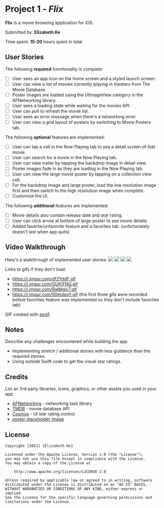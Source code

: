 # Project 1 - *Flix*

**Flix** is a movie browsing application for iOS.

Submitted by: **Elizabeth Ke**

Time spent: **15-20** hours spent in total

## User Stories

The following **required** functionality is complete:

* [ ] User sees an app icon on the home screen and a styled launch screen.
* [ ] User can view a list of movies currently playing in theaters from The Movie Database.
* [ ] Poster images are loaded using the UIImageView category in the AFNetworking library.
* [ ] User sees a loading state while waiting for the movies API.
* [ ] User can pull to refresh the movie list.
* [ ] User sees an error message when there's a networking error.
* [ ] User can view a grid layout of posters by switching to Movie Posters tab.

The following **optional** features are implemented:

* [ ] User can tap a cell in the Now Playing tab to see a detail screen of that movie.
* [ ] User can search for a movie in the Now Playing tab.
* [ ] User can view trailer by tapping the backdrop image in detail view. 
* [ ] Poster images fade in as they are loading in the Now Playing tab.
* [ ] User can view the large movie poster by tapping on a collection view cell.
* [ ] For the backdrop image and large poster, load the low resolution image first and then switch to the high resolution image when complete.
* [ ] Customize the UI.

The following **additional** features are implemented:
* [ ] Movie details also contain release date and star rating. 
* [ ] User can click arrow at bottom of large poster to see movie details. 
* [ ] Added favorite/unfavorite feature and a favorites tab. (unfortunately doesn't last when app quits)

## Video Walkthrough

Here's a walkthrough of implemented user stories:
![](https://i.imgur.com/df2YddF.gif)
![](https://i.imgur.com/GUKiFNQ.gif)
![](https://i.imgur.com/RwMgjc7.gif)
![](https://i.imgur.com/50mdxqY.gif)

Links to gifs if they don't load:
- https://i.imgur.com/df2YddF.gif
- https://i.imgur.com/GUKiFNQ.gif
- https://i.imgur.com/RwMgjc7.gif
- https://i.imgur.com/50mdxqY.gif
(the first three gifs were recorded before favorites feature was implemented so they don't include favorites tab)

GIF created with [ezgif](https://ezgif.com/video-to-gif).

## Notes

Describe any challenges encountered while building the app.

- Implementing stretch / additional stories with less guidance than the required stories. 
- Using outside Swift code to get the visual star ratings.

## Credits

List an 3rd party libraries, icons, graphics, or other assets you used in your app.

- [AFNetworking](https://github.com/AFNetworking/AFNetworking) - networking task library
- [TMDB](https://developers.themoviedb.org/3/getting-started) - movie database API
- [Cosmos](https://github.com/evgenyneu/Cosmos) - UI star rating control
- [poster placeholder image](https://shacknews-ugc.s3.us-east-2.amazonaws.com/user/9647/article-inline/2021-03/template.jpg?versionId=EPuOpjX7pGmrwxIxaF8BBrMfaK4X7f.S)

## License

    Copyright [2021] [Elizabeth Ke]

    Licensed under the Apache License, Version 2.0 (the "License");
    you may not use this file except in compliance with the License.
    You may obtain a copy of the License at

        http://www.apache.org/licenses/LICENSE-2.0

    Unless required by applicable law or agreed to in writing, software
    distributed under the License is distributed on an "AS IS" BASIS,
    WITHOUT WARRANTIES OR CONDITIONS OF ANY KIND, either express or implied.
    See the License for the specific language governing permissions and
    limitations under the License.

